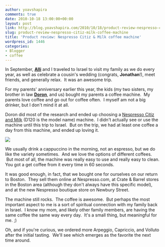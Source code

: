 ```yaml
---
author: yoavshapira
comments: true
date: 2010-10-18 13:00:00+00:00
layout: post
link: http://blog.yoavshapira.com/2010/10/18/product-review-nespresso-citiz-milk-coffee-machine/
slug: product-review-nespresso-citiz-milk-coffee-machine
title: 'Product review: Nespresso Citiz & Milk coffee machine'
wordpress_id: 1446
categories:
- Blogger
- coffee
---
```


In September, **[Alli](http://allisonshapira.com/)** and I traveled to Israel to visit my family as we do every year, as well as celebrate a cousin's wedding (congrats, **Jonathan**!), meet friends, and generally relax.  It was an awesome trip.  
  
For my parents' anniversary earlier this year, the kids (my two sisters, my brother in law **[Doron](http://www.facebook.com/DoronLehmann)**, and us) bought my parents a coffee machine.  My parents love coffee and go out for coffee often.  I myself am not a big drinker, but I don't mind it at all.  
  
Doron did most of the research and ended up choosing a [Nespresso Citiz and Milk](http://www.nespresso.com/citiz/) (D120 is the model name) machine.  I didn't actually see or use the machine until this trip to Israel.  But on the trip, we had at least one coffee a day from this machine, and ended up loving it.  
  


[![](http://debenhams.scene7.com/is/image/Debenhams/20090508_325004016060MISC)](http://debenhams.scene7.com/is/image/Debenhams/20090508_325004016060MISC)

  
  
We usually drink a cappuccino in the morning, not an espresso, but we do like the variety sometimes.  And we love the options of different coffees.  But most of all, the machine was really easy to use and really easy to clean. You got a get coffee from it every time in 60 seconds.   
  
It was good enough, in fact, that we bought one for ourselves on our return to Boston.  They sell them online at Nespresso.com, at Crate & Barrel stores in the Boston area (although they don't always have this specific model), and at the new Nespresso boutique store on Newbury Street.  
  
The machine still rocks.  The coffee is awesome.  But perhaps the most important aspect to me is a sort of spiritual connection with my family back in Israel.  I know my mom, and likely other family members, are having the same coffee the same way every day.  It's a small thing, but meaningful for me. ;)  
  
Oh, and if you're curious, we ordered more Arpeggio, Capriccio, and Volluto after the initial tasting.  We'll see which emerges as the favorite the next time around.
